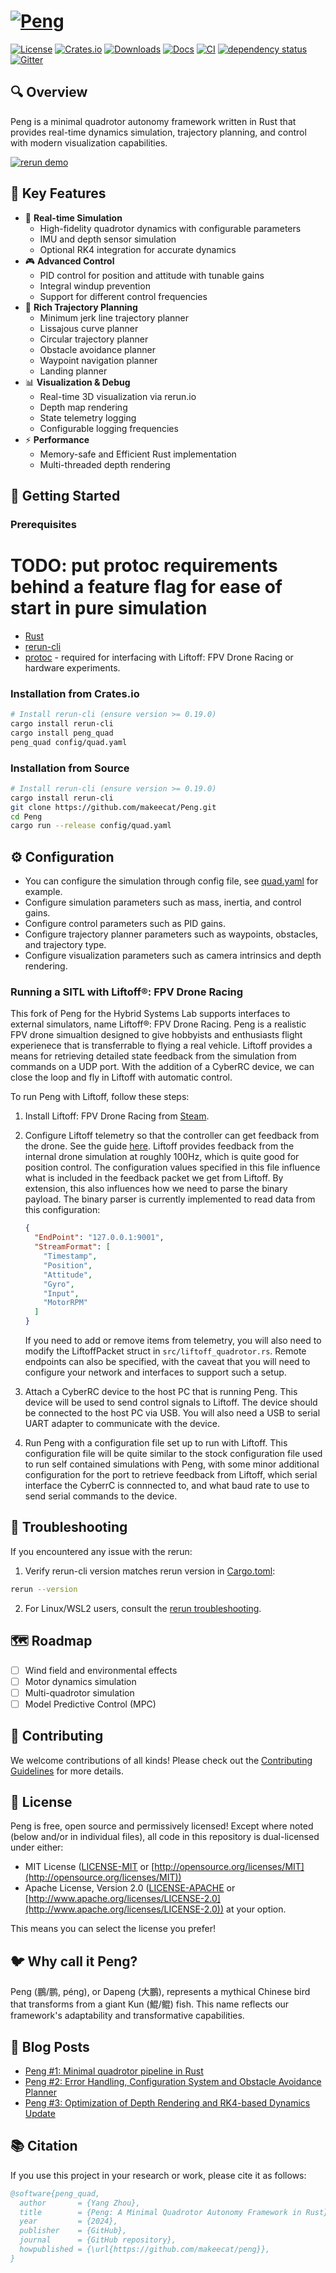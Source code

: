 # [![Peng](https://raw.githubusercontent.com/makeecat/Peng/main/assets/Peng.svg)](https://github.com/makeecat/Peng)

[![License](https://img.shields.io/badge/license-MIT%2FApache-blue.svg)](https://github.com/makeecat/Peng#license)
[![Crates.io](https://img.shields.io/crates/v/peng_quad.svg)](https://crates.io/crates/peng_quad)
[![Downloads](https://img.shields.io/crates/d/peng_quad.svg)](https://crates.io/crates/peng_quad)
[![Docs](https://docs.rs/peng_quad/badge.svg)](https://docs.rs/peng_quad/latest/peng_quad/)
[![CI](https://github.com/makeecat/Peng/actions/workflows/CI.yml/badge.svg)](https://github.com/makeecat/Peng/actions/workflows/CI.yml)
[![dependency status](https://deps.rs/repo/github/makeecat/peng/status.svg)](https://deps.rs/repo/github/makeecat/peng)
[![Gitter](https://img.shields.io/gitter/room/peng/peng)](https://app.gitter.im/#/room/#peng:gitter.im)

## 🔍 Overview

Peng is a minimal quadrotor autonomy framework written in Rust that provides real-time dynamics simulation, trajectory planning, and control with modern visualization capabilities.

[![rerun demo](https://raw.githubusercontent.com/makeecat/Peng/main/assets/Peng_demo.gif)](https://rerun.io/viewer?url=https%3A%2F%2Fyangrobotics.com%2Ffiles%2Fpeng_v0.5.3_demo.rrd)

## 🎯 Key Features

- 🚁 **Real-time Simulation**
  - High-fidelity quadrotor dynamics with configurable parameters
  - IMU and depth sensor simulation
  - Optional RK4 integration for accurate dynamics
- 🎮 **Advanced Control**
  - PID control for position and attitude with tunable gains
  - Integral windup prevention
  - Support for different control frequencies
- 📍 **Rich Trajectory Planning**
  - Minimum jerk line trajectory planner
  - Lissajous curve planner
  - Circular trajectory planner
  - Obstacle avoidance planner
  - Waypoint navigation planner
  - Landing planner
- 📊 **Visualization & Debug**
  - Real-time 3D visualization via rerun.io
  - Depth map rendering
  - State telemetry logging
  - Configurable logging frequencies
- ⚡ **Performance**
  - Memory-safe and Efficient Rust implementation
  - Multi-threaded depth rendering

## 🚀 Getting Started

### Prerequisites

# TODO: put protoc requirements behind a feature flag for ease of start in pure simulation
- [Rust](https://www.rust-lang.org/tools/install)
- [rerun-cli](https://rerun.io/docs/getting-started/installing-viewer)
- [protoc](https://grpc.io/docs/protoc-installation/) - required for interfacing with Liftoff: FPV Drone Racing or hardware experiments.

### Installation from Crates.io

```bash
# Install rerun-cli (ensure version >= 0.19.0)
cargo install rerun-cli
cargo install peng_quad
peng_quad config/quad.yaml
```

### Installation from Source

```bash
# Install rerun-cli (ensure version >= 0.19.0)
cargo install rerun-cli
git clone https://github.com/makeecat/Peng.git
cd Peng
cargo run --release config/quad.yaml
```

## ⚙️ Configuration

- You can configure the simulation through config file, see [quad.yaml](config/quad.yaml) for example.
- Configure simulation parameters such as mass, inertia, and control gains.
- Configure control parameters such as PID gains.
- Configure trajectory planner parameters such as waypoints, obstacles, and trajectory type.
- Configure visualization parameters such as camera intrinsics and depth rendering.

### Running a SITL with Liftoff®: FPV Drone Racing

This fork of Peng for the Hybrid Systems Lab supports interfaces to external simulators, name Liftoff®: FPV Drone Racing.
Peng is a realistic FPV drone simualtion designed to give hobbyists and enthusiasts flight experienece that is transferrable
to flying a real vehicle. Liftoff provides a means for retrieving detailed state feedback from the simulation from commands
on a UDP port. With the addition of a CyberRC device, we can close the loop and fly in Liftoff with automatic control.

To run Peng with Liftoff, follow these steps:

1. Install Liftoff: FPV Drone Racing from [Steam](https://store.steampowered.com/app/410340/Liftoff_FPV_Drone_Racing/).

2. Configure Liftoff telemetry so that the controller can get feedback from the drone.
   See the guide [here](https://steamcommunity.com/sharedfiles/filedetails/?id=3160488434).
   Liftoff provides feedback from the internal drone simulation at roughly 100Hz, which is quite good for position control.
   The configuration values specified in this file influence what is included in the feedback packet we get from Liftoff.
   By extension, this also influences how we need to parse the binary payload.
   The binary parser is currently implemented to read data from this configuration:

   ```json
   {
     "EndPoint": "127.0.0.1:9001",
     "StreamFormat": [
       "Timestamp",
       "Position",
       "Attitude",
       "Gyro",
       "Input",
       "MotorRPM"
     ]
   }
   ```

   If you need to add or remove items from telemetry, you will also need to modify the LiftoffPacket struct
   in `src/liftoff_quadrotor.rs`. Remote endpoints can also be specified, with the caveat that you will need to configure your network and interfaces to support such a setup.

3. Attach a CyberRC device to the host PC that is running Peng. This device will be used to send control signals to Liftoff. The device should be connected to the host PC via USB. You will also need a USB to serial UART adapter to communicate with the device.

4. Run Peng with a configuration file set up to run with Liftoff.
   This configuration file will be quite similar to the stock configuration file used to run self contained simulations with Peng, with some minor additional configuration for the port to retrieve feedback from Liftoff, which serial interface the CyberrC is connnected to, and what baud rate to use to send serial commands to the device.

## 🔧 Troubleshooting

If you encountered any issue with the rerun:

1. Verify rerun-cli version matches rerun version in [Cargo.toml](https://github.com/makeecat/Peng/blob/main/Cargo.toml):

```bash
rerun --version
```

2. For Linux/WSL2 users, consult the [rerun troubleshooting](https://rerun.io/docs/getting-started/troubleshooting).

## 🗺️ Roadmap

- [ ] Wind field and environmental effects
- [ ] Motor dynamics simulation
- [ ] Multi-quadrotor simulation
- [ ] Model Predictive Control (MPC)

## 🤝 Contributing

We welcome contributions of all kinds! Please check out the [Contributing Guidelines](CONTRIBUTING.md) for more details.

## 📄 License

Peng is free, open source and permissively licensed!
Except where noted (below and/or in individual files), all code in this repository is dual-licensed under either:

- MIT License ([LICENSE-MIT](LICENSE-MIT) or [http://opensource.org/licenses/MIT](http://opensource.org/licenses/MIT))
- Apache License, Version 2.0 ([LICENSE-APACHE](LICENSE-APACHE) or [http://www.apache.org/licenses/LICENSE-2.0](http://www.apache.org/licenses/LICENSE-2.0))
  at your option.

This means you can select the license you prefer!

## 🐦 Why call it Peng?

Peng (鵬/鹏, péng), or Dapeng (大鵬), represents a mythical Chinese bird that transforms from a giant Kun (鯤/鲲) fish. This name reflects our framework's adaptability and transformative capabilities.

## 📝 Blog Posts

- [Peng #1: Minimal quadrotor pipeline in Rust](https://yangrobotics.com/peng-1-minimal-quadrotor-pipeline-in-rust)
- [Peng #2: Error Handling, Configuration System and Obstacle Avoidance Planner](https://yangrobotics.com/peng-2-error-handling-configuration-system-and-obstacle-avoidance-planner)
- [Peng #3: Optimization of Depth Rendering and RK4-based Dynamics Update](https://yangrobotics.com/peng-3-optimization-of-depth-rendering-and-rk4-based-dynamics-update)

## 📚 Citation

If you use this project in your research or work, please cite it as follows:

```bibtex
@software{peng_quad,
  author       = {Yang Zhou},
  title        = {Peng: A Minimal Quadrotor Autonomy Framework in Rust},
  year         = {2024},
  publisher    = {GitHub},
  journal      = {GitHub repository},
  howpublished = {\url{https://github.com/makeecat/peng}},
}
```
